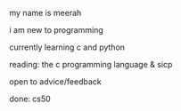 my name is meerah

i am new to programming 

currently learning c and python 

reading: the c programming language & sicp

open to advice/feedback

done: cs50

<!---
meerahbt/meerahbt is a ✨ special ✨ repository because its `README.md` (this file) appears on your GitHub profile.
You can click the Preview link to take a look at your changes.
--->
